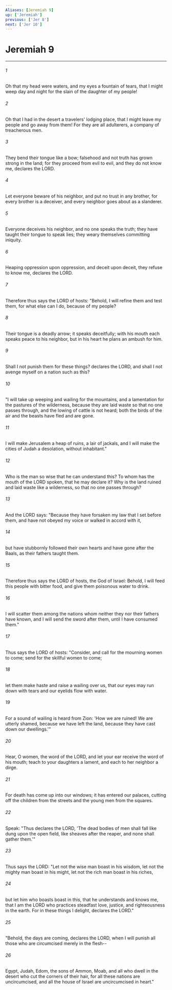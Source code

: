 ```yaml
---
Aliases: [Jeremiah 9]
up: ['Jeremiah']
previous: ['Jer 8']
next: ['Jer 10']
---
```

# Jeremiah 9
***



###### 1 
Oh that my head were waters, and my eyes a fountain of tears, that I might weep day and night for the slain of the daughter of my people! 

###### 2 
Oh that I had in the desert a travelers' lodging place, that I might leave my people and go away from them! For they are all adulterers, a company of treacherous men. 

###### 3 
They bend their tongue like a bow; falsehood and not truth has grown strong in the land; for they proceed from evil to evil, and they do not know me, declares the LORD. 

###### 4 
Let everyone beware of his neighbor, and put no trust in any brother, for every brother is a deceiver, and every neighbor goes about as a slanderer. 

###### 5 
Everyone deceives his neighbor, and no one speaks the truth; they have taught their tongue to speak lies; they weary themselves committing iniquity. 

###### 6 
Heaping oppression upon oppression, and deceit upon deceit, they refuse to know me, declares the LORD. 

###### 7 
Therefore thus says the LORD of hosts: "Behold, I will refine them and test them, for what else can I do, because of my people? 

###### 8 
Their tongue is a deadly arrow; it speaks deceitfully; with his mouth each speaks peace to his neighbor, but in his heart he plans an ambush for him. 

###### 9 
Shall I not punish them for these things? declares the LORD, and shall I not avenge myself on a nation such as this? 

###### 10 
"I will take up weeping and wailing for the mountains, and a lamentation for the pastures of the wilderness, because they are laid waste so that no one passes through, and the lowing of cattle is not heard; both the birds of the air and the beasts have fled and are gone. 

###### 11 
I will make Jerusalem a heap of ruins, a lair of jackals, and I will make the cities of Judah a desolation, without inhabitant." 

###### 12 
Who is the man so wise that he can understand this? To whom has the mouth of the LORD spoken, that he may declare it? Why is the land ruined and laid waste like a wilderness, so that no one passes through? 

###### 13 
And the LORD says: "Because they have forsaken my law that I set before them, and have not obeyed my voice or walked in accord with it, 

###### 14 
but have stubbornly followed their own hearts and have gone after the Baals, as their fathers taught them. 

###### 15 
Therefore thus says the LORD of hosts, the God of Israel: Behold, I will feed this people with bitter food, and give them poisonous water to drink. 

###### 16 
I will scatter them among the nations whom neither they nor their fathers have known, and I will send the sword after them, until I have consumed them." 

###### 17 
Thus says the LORD of hosts: "Consider, and call for the mourning women to come; send for the skillful women to come; 

###### 18 
let them make haste and raise a wailing over us, that our eyes may run down with tears and our eyelids flow with water. 

###### 19 
For a sound of wailing is heard from Zion: 'How we are ruined! We are utterly shamed, because we have left the land, because they have cast down our dwellings.'" 

###### 20 
Hear, O women, the word of the LORD, and let your ear receive the word of his mouth; teach to your daughters a lament, and each to her neighbor a dirge. 

###### 21 
For death has come up into our windows; it has entered our palaces, cutting off the children from the streets and the young men from the squares. 

###### 22 
Speak: "Thus declares the LORD, 'The dead bodies of men shall fall like dung upon the open field, like sheaves after the reaper, and none shall gather them.'" 

###### 23 
Thus says the LORD: "Let not the wise man boast in his wisdom, let not the mighty man boast in his might, let not the rich man boast in his riches, 

###### 24 
but let him who boasts boast in this, that he understands and knows me, that I am the LORD who practices steadfast love, justice, and righteousness in the earth. For in these things I delight, declares the LORD." 

###### 25 
"Behold, the days are coming, declares the LORD, when I will punish all those who are circumcised merely in the flesh-- 

###### 26 
Egypt, Judah, Edom, the sons of Ammon, Moab, and all who dwell in the desert who cut the corners of their hair, for all these nations are uncircumcised, and all the house of Israel are uncircumcised in heart."
